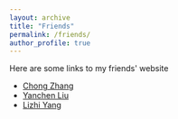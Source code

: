 ```yaml
---
layout: archive
title: "Friends"
permalink: /friends/
author_profile: true
---
```


Here are some links to my friends' website

- [Chong Zhang](https://zita-ch.github.io/)
- [Yanchen Liu](http://liuyanchen1015.github.io/)
- [Lizhi Yang](http://lzyang2000.github.io)
